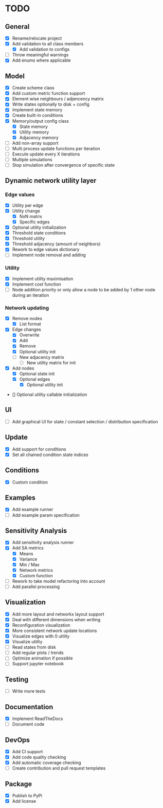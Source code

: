 # TODO

## General
- [x] Rename/relocate project
- [x] Add validation to all class members 
  - [x] Add validation to configs
- [ ] Throw meaningful warnings
- [x] Add enums where applicable

## Model
- [x] Create scheme class
- [x] Add custom metric function support
- [x] Element wise neighbours / adjencency matrix
- [x] Write states optionally to disk + config
- [x] Implement state memory
- [x] Create built-in conditions
- [x] Memory/output config class
  - [x] State memory
  - [x] Utility memory
  - [x] Adjacency memory
- [ ] Add non-array support
- [ ] Multi process update functions per iteration
- [ ] Execute update every X iterations
- [ ] Multiple simulations
- [ ] Stop simulation after convergence of specific state

## Dynamic network utility layer


### Edge values
- [x] Utility per edge
- [x] Utility change
  - [x] NxN matrix
  - [x] Specific edges
- [x] Optional utility initialization 
- [x] Threshold state conditions
- [x] Threshold utility
- [x] Threshold adjacency (amount of neighbors)
- [x] Rework to edge values dictionary
- [ ] Implement node removal and adding

### Utility
- [x] Implement utility maximisation
- [x] Implement cost function
- [ ] Node addition priority or only allow a node to be added by 1 other node during an iteration

### Network updating
<!-- - [ ] Order update dictionary -> First utility then network? -->
- [x] Remove nodes
  - [x] List format
- [x] Edge changes
  - [x] Overwrite
  - [x] Add
  - [x] Remove
  - [x] Optional utility init
  - [ ] New adjacency matrix
    - [ ] New utility matrix for init
- [x] Add nodes
  - [x] Optional state init
  - [x] Optional edges 
    - [x] Optional utility init
- [] Optional utility callable initialization

## UI
- [ ] Add graphical UI for state / constant selection / distribution specification

## Update
- [x] Add support for conditions
- [x] Set all chained condition state indices

## Conditions
- [x] Custom condition

## Examples
- [x] Add example runner
- [ ] Add example param specification

## Sensitivity Analysis
- [x] Add sensitivity analysis runner
- [x] Add SA metrics
  - [x] Means
  - [x] Variance
  - [x] Min / Max
  - [x] Network metrics
  - [x] Custom function
- [ ] Rework to take model refactoring into account
- [ ] Add parallel processing

## Visualization
- [x] Add more layout and networkx layout support
- [x] Deal with different dimensions when writing
- [x] Reconfiguration visualization
- [x] More consistent network update locations
- [x] Visualize edges with 0 utility
- [x] Visualize utility
- [ ] Read states from disk
- [ ] Add regular plots / trends
- [ ] Optimize animation if possible
- [ ] Support jupyter notebook

## Testing
- [ ] Write more tests

## Documentation
- [x] Implement ReadTheDocs
- [ ] Document code

## DevOps
- [x] Add CI support
- [x] Add code quality checking
- [x] Add automatic coverage checking
- [ ] Create contribution and pull request templates

## Package
- [x] Publish to PyPi
- [x] Add license